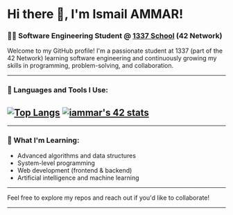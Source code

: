 # Hi there 👋, I'm Ismail AMMAR!

### 👨‍💻 Software Engineering Student @ [1337 School](https://www.42.fr/) (42 Network)

Welcome to my GitHub profile! I'm a passionate student at 1337 (part of the 42 Network) learning software engineering and continuously growing my skills in programming, problem-solving, and collaboration. 

---

### 🚀 Languages and Tools I Use:

[![Top Langs](https://github-readme-stats.vercel.app/api/top-langs/?username=Is-ammar&exclude_repo=coworkinn-deploy,portfolio-deploy,watch-ecommerce,photography-portfolio,web-projects&langs_count=18&theme=radical)](https://github.com/anuraghazra/github-readme-stats)
[![iammar's 42 stats](https://badge.mediaplus.ma/greenbinary/iammar)](https://github.com/oakoudad/badge42)
---


---

### 🌱 What I'm Learning:

- Advanced algorithms and data structures
- System-level programming
- Web development (frontend & backend)
- Artificial intelligence and machine learning

---

Feel free to explore my repos and reach out if you'd like to collaborate!

---
